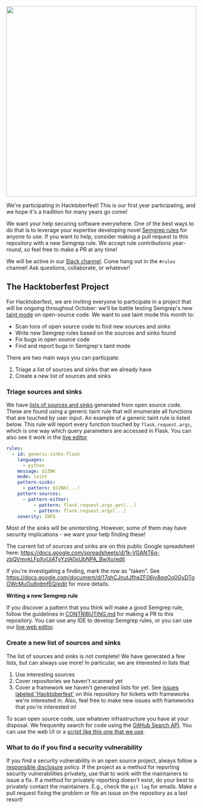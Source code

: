 <img src="https://hacktoberfest.digitalocean.com/_nuxt/img/logo-hacktoberfest-full.f42e3b1.svg" width="500px" />

We're participating in Hacktoberfest! This is our first year participating, and we hope it's a tradition for many years go come!

We want your help securing software everywhere. One of the best ways to do that is to leverage your expertise developing novel [Semgrep rules](https://semgrep.dev/r) for anyone to use. If you want to help, consider making a pull request to this repository with a new Semgrep rule. We accept rule contributions year-round, so feel free to make a PR at any time!

We will be active in our [Slack channel](https://r2c.dev/slack). Come hang out in the `#rules` channel! Ask questions, collaborate, or whatever!

## The Hacktoberfest Project

For Hacktoberfest, we are inviting everyone to participate in a project that will be ongoing throughout October: we'll be battle testing Semgrep's new [taint mode](https://semgrep.dev/docs/writing-rules/data-flow/#taint-tracking) on open-source code. We want to use taint mode this month to:
- Scan tons of open source code to find new sources and sinks
- Write new Semgrep rules based on the sources and sinks found
- Fix bugs in open source code
- Find and report bugs in Semgrep's taint mode

There are two main ways you can particpate:
1. Triage a list of sources and sinks that we already have
1. Create a new list of sources and sinks

### Triage sources and sinks

We have [lists of sources and sinks](https://docs.google.com/spreadsheets/d/1k-VGANT6q-zbQVmvkLFpXvUiATyYzIA0xUbNPA_BwXo/edit) generated from open source code. These are found using a generic taint rule that will enumerate all functions that are touched by user input. An example of a generic taint rule is listed below. This rule will report every function touched by `flask.request.args`, which is one way which query parameters are accessed in Flask. You can also see it work in the [live editor](https://semgrep.dev/s/Ev48)

```yaml
rules:
  - id: generic-sinks-flask
    languages:
      - python
    message: $SINK
    mode: taint
    pattern-sinks:
      - pattern: $SINK(...)
    pattern-sources:
      - pattern-either:
          - pattern: flask.request.args.get(...)
          - pattern: flask.request.args[...]
    severity: INFO
```

Most of the sinks will be unintersting. However, some of them may have security implications - we want your help finding these!

The current list of sources and sinks are on this public Google spreadsheet here: https://docs.google.com/spreadsheets/d/1k-VGANT6q-zbQVmvkLFpXvUiATyYzIA0xUbNPA_BwXo/edit

If you're investigating a finding, mark the row as "taken". See https://docs.google.com/document/d/17qhCJnutJfheZF06jv8qgOo0GyDTgOWcMuOu6rdmfEQ/edit for more details.

**Writing a new Semgrep rule**

If you discover a pattern that you think will make a good Semgrep rule, follow the guidelines in [CONTRIBUTING.md](https://github.com/returntocorp/semgrep-rules/blob/develop/CONTRIBUTING.md) for making a PR to this repository. You can use any IDE to develop Semgrep rules, or you can use our [live web editor](https://semgrep.dev/editor).

### Create a new list of sources and sinks

The list of sources and sinks is not complete! We have generated a few lists, but can always use more! In particular, we are interested in lists that
1. Use interesting sources
1. Cover repositories we haven't scanned yet
1. Cover a framework we haven't generated lists for yet. See [issues labeled 'Hacktoberfest'](https://github.com/returntocorp/semgrep-rules/issues?q=is%3Aissue+is%3Aopen+label%3Ahacktoberfest) on this repository for tickets with frameworks we're interested in. Also, feel free to make new issues with frameworks that *you're* interested in!

To scan open source code, use whatever infrastructure you have at your disposal. We frequently search for code using the [GitHub Search API](https://docs.github.com/en/rest/reference/search). You can use the web UI or a [script like this one that we use](https://gist.github.com/minusworld/fa69a633e33685148de02f4d4e454aa3).

### What to do if you find a security vulnerability

If you find a security vulnerability in an open source project, always follow a [responsible disclosure](https://en.wikipedia.org/wiki/Responsible_disclosure) policy. If the project as a method for reporting security vulnerabilities privately, use that to work with the maintainers to issue a fix. If a method for privately reporting doesn't exist, do your best to privately contact the maintainers. E.g., check the `git log` for emails. Make a pull request fixing the problem or file an issue on the repository as a last resort!
